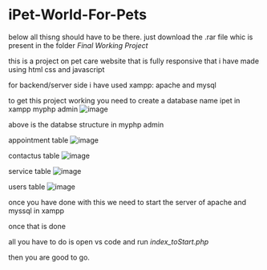 # iPet-World-For-Pets


below all thisng should have to be there.
just download the .rar file whic is present in the folder *Final Working Project*



this is a project on pet care website that is fully responsive that i have made using html css and javascript

for backend/server side i have used xampp: apache and mysql

to get this project working you need to create a database name ipet in xampp myphp admin
![image](https://user-images.githubusercontent.com/47049866/229561534-1589a356-8b98-4900-a47a-1528883a9e99.png)

above is the databse structure in myphp admin

appointment table
![image](https://user-images.githubusercontent.com/47049866/229561848-c6e528e7-98c1-484e-8c1e-c4e70efe21b4.png)


contactus table
![image](https://user-images.githubusercontent.com/47049866/229562023-51e92513-c451-48cd-8056-c8af98a102a1.png)


service table
![image](https://user-images.githubusercontent.com/47049866/229562101-0f55dab2-c83f-4b37-b4e2-1eecd0e9fcf7.png)


users table
![image](https://user-images.githubusercontent.com/47049866/229562219-55a46231-40fe-41e6-892b-18d56d545e98.png)




once you have done with this we need to start the server of apache and myssql in xampp

once that is done

all you have to do is open vs code and run *index_toStart.php*

then you are good to go.
